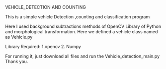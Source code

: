 VEHICLE_DETECTION AND COUNTING

This is a simple vehicle Detection ,counting and classification program 

Here I used background subtractions methods of OpenCV Library of Python and morphological transformation.
Here we defined a vehicle class  named as Vehicle.py

Library Required:
1.opencv
2. Numpy

For running it, just download all files and run the Vehicle_detection_main.py
Thank you.
